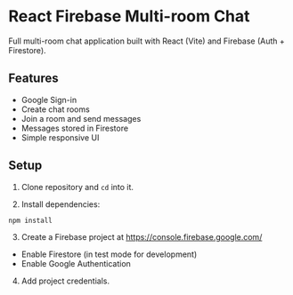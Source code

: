 # React Firebase Multi-room Chat


Full multi-room chat application built with React (Vite) and Firebase (Auth + Firestore).


## Features
- Google Sign-in
- Create chat rooms
- Join a room and send messages
- Messages stored in Firestore
- Simple responsive UI


## Setup
1. Clone repository and `cd` into it.


2. Install dependencies:


```bash
npm install
```


3. Create a Firebase project at https://console.firebase.google.com/
- Enable Firestore (in test mode for development)
- Enable Google Authentication


4. Add project credentials.
